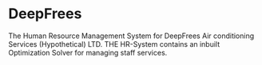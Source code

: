 # DeepFrees
The Human Resource Management System for DeepFrees Air conditioning Services (Hypothetical) LTD. THE HR-System contains an inbuilt Optimization Solver for managing staff services.

